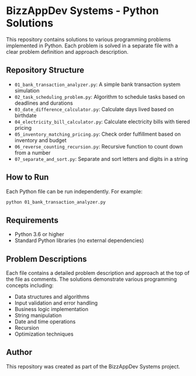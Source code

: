 # BizzAppDev Systems - Python Solutions

This repository contains solutions to various programming problems implemented in Python. Each problem is solved in a separate file with a clear problem definition and approach description.

## Repository Structure

- `01_bank_transaction_analyzer.py`: A simple bank transaction system simulation
- `02_task_scheduling_problem.py`: Algorithm to schedule tasks based on deadlines and durations
- `03_date_difference_calculator.py`: Calculate days lived based on birthdate
- `04_electricity_bill_calculator.py`: Calculate electricity bills with tiered pricing
- `05_inventory_matching_pricing.py`: Check order fulfillment based on inventory and budget
- `06_reverse_counting_recursion.py`: Recursive function to count down from a number
- `07_separate_and_sort.py`: Separate and sort letters and digits in a string

## How to Run

Each Python file can be run independently. For example:

```bash
python 01_bank_transaction_analyzer.py
```

## Requirements

- Python 3.6 or higher
- Standard Python libraries (no external dependencies)

## Problem Descriptions

Each file contains a detailed problem description and approach at the top of the file as comments. The solutions demonstrate various programming concepts including:

- Data structures and algorithms
- Input validation and error handling
- Business logic implementation
- String manipulation
- Date and time operations
- Recursion
- Optimization techniques

## Author

This repository was created as part of the BizzAppDev Systems project.